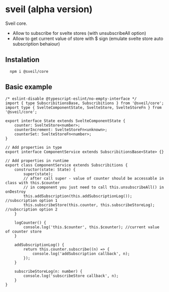 # sveil (alpha version)
Sveil core.

- Allow to subscribe for svelte stores (with unsubscribeAll option)
- Allow to get current value of store with $ sign (emulate svelte store auto subscription behaiour)

## Instalation
  ```
	npm i @sveil/core
  ```

## Basic example
```
/* eslint-disable @typescript-eslint/no-empty-interface */
import { type SubscribitionsBase, Subscribitions } from '@sveil/core';
import type { SvelteComponentState, SvelteStore, SvelteStoreFn } from '@sveil/core';

export interface State extends SvelteComponentState {
	counter: SvelteStore<number>;
	counterIncrement: SvelteStoreFn<unknown>;
	counterSet: SvelteStoreFn<number>;
}

// Add properties in type
export interface ComponentService extends SubscribitionsBase<State> {}

// Add properties in runtime
export class ComponentService extends Subscribitions {
	constructor(state: State) {
		super(state);
		// after call super - value of counter should be accessable in class with this.$counter
		// in component you just need to call this.unsubscribeAll() in onDestroy
		this.addSubscription(this.addSubscriptionLog()); //subscription option 1
		this.subscribeStore(this.counter, this.subscribeStoreLog); //subscription option 2
	}

	logCounter() {
		console.log('this.$counter', this.$counter); //current value of counter store
	}

	addSubscriptionLog() {
		return this.counter.subscribe((n) => {
			console.log('addSubscription callback', n);
		});
	}

	subscribeStoreLog(n: number) {
		console.log('subscribeStore callback', n);
	}
}
```




